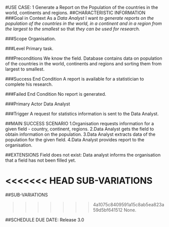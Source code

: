 #USE CASE: 1 Generate a Report on the Population of the countries in the world, continents and regions.
##CHARACTERISTIC INFORMATION
###Goal in Context
As a *Data Analyst* I want *to generate reports on the population of the countries in the world, in a continent and in a region from the largest to the smallest* so that *they can be used for research.*

###Scope
Organisation.

###Level
Primary task.

###Preconditions
We know the field. Database contains data on population of the countries in the world, continents and regions and sorting them from largest to smallest.

###Success End Condition
A report is available for a statistician to complete his research.

###Failed End Condition
No report is generated.

###Primary Actor
Data Analyst

###Trigger
A request for statistics information is sent to the Data Analyst.

##MAIN SUCCESS SCENARIO
1.Organisation requests information for a given field - country, continent, regions.
2.Data Analyst gets the field to obtain information on the population.
3.Data Analyst extracts data of the population for the given field.
4.Data Analyst provides report to the organisation.

##EXTENSIONS
Field does not exist:
Data analyst informs the organisation that a field has not been filled yet.

<<<<<<< HEAD
SUB-VARIATIONS
=======
##SUB-VARIATIONS
>>>>>>> 4a1075c8409591a15c8ab5ea823a59d5bf641512
None.

##SCHEDULE
DUE DATE: Release 3.0